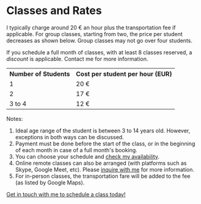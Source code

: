 # Classes and Rates

I typically charge around 20 € an hour plus the transportation fee if applicable. For group classes, starting from two, the price per student decreases as shown below. Group classes may not go over four students.

If you schedule a full month of classes, with at least 8 classes reserved, a *discount* is applicable. Contact me for more information.

<table>
    <tr>
        <th>Number of Students</th>
        <th>Cost per student per hour (EUR)</th>
    </tr>
    <tr>
        <td>1</td>
        <td>20 €</td>
    </tr>
    <tr>
        <td>2</td>
        <td>17 €</td>
    </tr>
    <tr>
        <td>3 to 4</td>
        <td>12 €</td>
    </tr>
</table>

Notes:

1. Ideal age range of the student is between 3 to 14 years old. However, exceptions in both ways can be discussed.
2. Payment must be done before the start of the class, or in the beginning of each month in case of a full month's booking.
5. You can choose your schedule and [check my availability](/contact.html).
6. Online remote classes can also be arranged (with platforms such as Skype, Google Meet, etc). Please [inquire with me](/contact.html) for more information.
7. For in-person classes, the transportation fare will be added to the fee (as listed by Google Maps).

[Get in touch with me to schedule a class today!](/contact.html)
